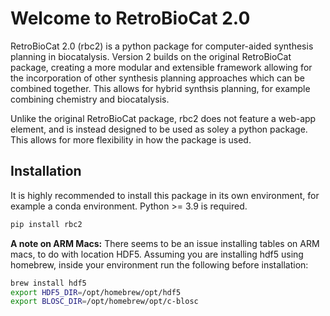 # Welcome to RetroBioCat 2.0

RetroBioCat 2.0 (rbc2) is a python package for computer-aided synthesis planning
in biocatalysis.  Version 2 builds on the original RetroBioCat package, creating
a more modular and extensible framework allowing for the incorporation of other
synthesis planning approaches which can be combined together.  This allows for hybrid
synthsis planning, for example combining chemistry and biocatalysis.

Unlike the original RetroBioCat package, rbc2 does not feature a web-app element,
and is instead designed to be used as soley a python package.  This allows for more
flexibility in how the package is used.

## Installation

It is highly recommended to install this package in its own environment, for example a conda environment.
Python >= 3.9 is required.

```bash
pip install rbc2
```

**A note on ARM Macs:**  There seems to be an issue installing tables on ARM macs, to do with location HDF5.
Assuming you are installing hdf5  using homebrew, inside your environment run the following before installation:

```bash
brew install hdf5
export HDF5_DIR=/opt/homebrew/opt/hdf5
export BLOSC_DIR=/opt/homebrew/opt/c-blosc
```









